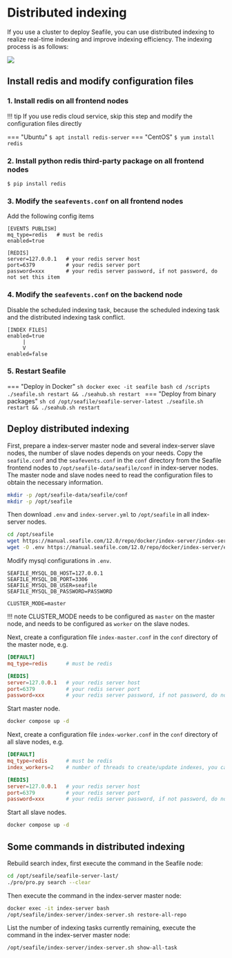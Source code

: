# Distributed indexing

If you use a cluster to deploy Seafile, you can use distributed indexing to realize real-time indexing and improve indexing efficiency. The indexing process is as follows:

![](../images/distributed-indexing.png)

## Install redis and modify configuration files

### 1. Install redis on all frontend nodes

!!! tip 
    If you use redis cloud service, skip this step and modify the configuration files directly

=== "Ubuntu"
    ```
    $ apt install redis-server
    ```
=== "CentOS"
    ```
    $ yum install redis
    ```

### 2. Install python redis third-party package on all frontend nodes

```
$ pip install redis
```

### 3. Modify the `seafevents.conf` on all frontend nodes

Add the following config items

```
[EVENTS PUBLISH]
mq_type=redis   # must be redis
enabled=true

[REDIS]
server=127.0.0.1   # your redis server host
port=6379          # your redis server port
password=xxx       # your redis server password, if not password, do not set this item
```

### 4. Modify the `seafevents.conf` on the backend node

Disable the scheduled indexing task, because the scheduled indexing task and the distributed indexing task conflict.

```
[INDEX FILES]
enabled=true
     |
     V
enabled=false   
```

### 5. Restart Seafile

=== "Deploy in Docker"
    ```sh
    docker exec -it seafile bash
    cd /scripts
    ./seafile.sh restart && ./seahub.sh restart
    ```
=== "Deploy from binary packages"
    ```sh
    cd /opt/seafile/seafile-server-latest
    ./seafile.sh restart && ./seahub.sh restart
    ```

## Deploy distributed indexing

First, prepare a index-server master node and several index-server slave nodes, the number of slave nodes depends on your needs. Copy the `seafile.conf` and the `seafevents.conf` in the `conf` directory from the Seafile frontend nodes to `/opt/seafile-data/seafile/conf` in index-server nodes. The master node and slave nodes need to read the configuration files to obtain the necessary information.

```bash
mkdir -p /opt/seafile-data/seafile/conf
mkdir -p /opt/seafile
```

Then download `.env` and `index-server.yml` to `/opt/seafile` in all index-server nodes.

```bash
cd /opt/seafile
wget https://manual.seafile.com/12.0/repo/docker/index-server/index-server.yml
wget -O .env https://manual.seafile.com/12.0/repo/docker/index-server/env
```

Modify mysql configurations in `.env`.

```env
SEAFILE_MYSQL_DB_HOST=127.0.0.1
SEAFILE_MYSQL_DB_PORT=3306
SEAFILE_MYSQL_DB_USER=seafile
SEAFILE_MYSQL_DB_PASSWORD=PASSWORD

CLUSTER_MODE=master
```

!!! note
    CLUSTER_MODE needs to be configured as `master` on the master node, and needs to be configured as `worker` on the slave nodes.

Next, create a configuration file `index-master.conf` in the `conf` directory of the master node, e.g.

```conf
[DEFAULT]
mq_type=redis      # must be redis

[REDIS]
server=127.0.0.1   # your redis server host
port=6379          # your redis server port
password=xxx       # your redis server password, if not password, do not set this item
```

Start master node.

```bash
docker compose up -d
```

Next, create a configuration file `index-worker.conf` in the `conf` directory of all slave nodes, e.g.

```conf
[DEFAULT]
mq_type=redis      # must be redis
index_workers=2    # number of threads to create/update indexes, you can increase this value according to your needs

[REDIS]
server=127.0.0.1   # your redis server host
port=6379          # your redis server port
password=xxx       # your redis server password, if not password, do not set this item
```

Start all slave nodes.

```bash
docker compose up -d
```

## Some commands in distributed indexing

Rebuild search index, first execute the command in the Seafile node:

```bash
cd /opt/seafile/seafile-server-last/
./pro/pro.py search --clear
```

Then execute the command in the index-server master node:

```bash
docker exec -it index-server bash
/opt/seafile/index-server/index-server.sh restore-all-repo
```

List the number of indexing tasks currently remaining, execute the command in the index-server master node:

```bash
/opt/seafile/index-server/index-server.sh show-all-task
```
